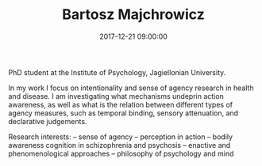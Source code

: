 ﻿---
layout: post
title:  "Bartosz Majchrowicz"
name: Bartosz
surname: Majchrowicz
date:   2017-12-21 09:00:00
categories: people
image-file: /images/people/bmajchrowicz.jpg
category: clab
mail: majchrowicz.b@gmail.com
website:
twitter:
researchgate:
---

PhD student at the Institute of Psychology, Jagiellonian University.

In my work I focus on intentionality and sense of agency research in health and disease. I am investigating what mechanisms undeprin action awareness, as well as what is the relation between different types of agency measures, such as temporal binding, sensory attenuation, and declarative judgements.

Research interests:
– sense of agency
– perception in action
– bodily awareness cognition in schizophrenia and psychosis
– enactive and phenomenological approaches
– philosophy of psychology and mind
